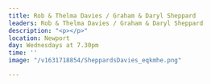 ```yaml
---
title: Rob & Thelma Davies / Graham & Daryl Sheppard
leaders: Rob & Thelma Davies / Graham & Daryl Sheppard
description: "<p></p>"
location: Newport
day: Wednesdays at 7.30pm
time: ''
image: "/v1631718854/SheppardsDavies_eqkmhe.png"

---
```


